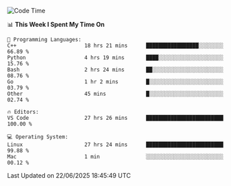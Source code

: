 
<!--START_SECTION:waka-->
![Code Time](http://img.shields.io/badge/Code%20Time-3%2C535%20hrs%2024%20mins-blue)

📊 **This Week I Spent My Time On** 

```text
💬 Programming Languages: 
C++                      18 hrs 21 mins      █████████████████░░░░░░░░   66.89 % 
Python                   4 hrs 19 mins       ████░░░░░░░░░░░░░░░░░░░░░   15.76 % 
Bash                     2 hrs 24 mins       ██░░░░░░░░░░░░░░░░░░░░░░░   08.76 % 
Go                       1 hr 2 mins         █░░░░░░░░░░░░░░░░░░░░░░░░   03.79 % 
Other                    45 mins             █░░░░░░░░░░░░░░░░░░░░░░░░   02.74 % 

🔥 Editors: 
VS Code                  27 hrs 26 mins      █████████████████████████   100.00 % 

💻 Operating System: 
Linux                    27 hrs 24 mins      █████████████████████████   99.88 % 
Mac                      1 min               ░░░░░░░░░░░░░░░░░░░░░░░░░   00.12 % 
```


 Last Updated on 22/06/2025 18:45:49 UTC
<!--END_SECTION:waka-->

